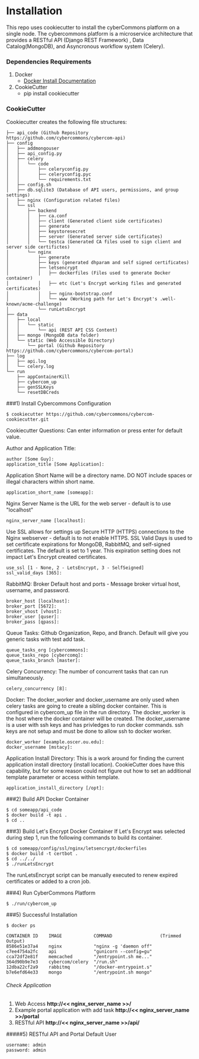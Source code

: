 Installation
============

This repo uses cookiecutter to install the cyberCommons platform on a single node. The cybercommons platform is a microservice architecture that provides a RESTful API (Django REST Framework) , Data Catalog(MongoDB), and Asyncronous workflow system (Celery).

### Dependencies Requirements

1. Docker
    * [Docker Install Documentation](https://docs.docker.com/engine/installation/)
2. CookieCutter
    * pip install cookiecutter

### CookieCutter
Cookiecutter creates the following file structures:

```
├── api_code (Github Repository https://github.com/cybercommons/cybercom-api)
├── config
│   ├── addmongouser
│   ├── api_config.py
│   ├── celery
│   │   └── code
│   │       ├── celeryconfig.py
│   │       ├── celeryconfig.pyc
│   │       └── requirements.txt
│   ├── config.sh
│   ├── db.sqlite3 (Database of API users, permissions, and group settings)
│   ├── nginx (Configuration related files)
│   └── ssl
│       ├── backend
│       │   ├── ca.conf
│       │   ├── client (Generated client side certificates)
│       │   ├── generate
│       │   ├── keystoresecret
│       │   ├── server (Generated server side certificates)
│       │   └── testca (Generated CA files used to sign client and server side certifictes)
│       └── nginx
│           ├── generate
│           ├── keys (generated dhparam and self signed certificates)
│           ├── letsencrypt
│           │   ├── dockerfiles (Files used to generate Docker container)
│           │   ├── etc (Let's Encrypt working files and generated certificates)
│           │   ├── nginx-bootstrap.conf
│           │   └── www (Working path for Let's Encrypt's .well-known/acme-challenge)
│           └── runLetsEncrypt
├── data
│   ├── local
│   │   └── static
│   │       └── api (REST API CSS Content)
│   ├── mongo (MongoDB data folder)
│   └── static (Web Accessible Directory)
│       └── portal (Github Repository https://github.com/cybercommons/cybercom-portal)
├── log
│   ├── api.log
│   └── celery.log
└── run
    ├── appContainerKill
    ├── cybercom_up
    ├── genSSLKeys
    └── resetDBCreds
```
###1) Install Cybercommons Configuration 

    $ cookiecutter https://github.com/cybercommons/cybercom-cookiecutter.git
 

Cookiecutter Questions: Can enter information or press enter for default value.

Author and Application Title: 

    author [Some Guy]: 
    application_title [Some Application]:

Application Short Name will be a directory name. DO NOT include spaces or illegal characters within short name.


    application_short_name [someapp]: 

    
Nginx Server Name is the URL for the web server - default is to use "localhost"

    nginx_server_name [localhost]:    

Use SSL allows for settings up Secure HTTP (HTTPS) connections to the Nginx webserver - default is to not enable HTTPS. SSL Valid Days is used to set certificate expirations for MongoDB, RabbitMQ, and self-signed certificates. The default is set to 1 year. This expiration setting does not impact Let's Encrypt created certificates.

    use_ssl [1 - None, 2 - LetsEncrypt, 3 - SelfSeigned]
    ssl_valid_days [365]:
    
RabbitMQ: Broker Default host and ports - Message broker virtual host, username, and password.
    
    broker_host [localhost]:
    broker_port [5672]:
    broker_vhost [vhost]:
    broker_user [quser]:
    broker_pass [qpass]:

Queue Tasks: Github Organization, Repo, and Branch. Default will give you generic tasks with test add task.

    queue_tasks_org [cybercommons]:
    queue_tasks_repo [cybercomq]:
    queue_tasks_branch [master]:
    
Celery Concurrency: The number of concurrent tasks that can run simultaneously.  

    celery_concurrency [8]:

Docker: The docker_worker and docker_username are only used when celery tasks are going to create a sibling docker container. This is configured in cybercom_up file in the run directory. The docker_worker is the host where the docker container will be created. The docker_username is a user with ssh keys and has privledges to run docker commands. ssh keys are not setup and must be done to allow ssh to docker worker.
    
    docker_worker [example.oscer.ou.edu]:
    docker_username [mstacy]:

Application Install Directory: This is a work around for finding the current application install directory (install location). CookieCutter does have this capability, but for some reason could not figure out how to set an additional template parameter or access within template.

    application_install_directory [/opt]:
    

###2) Build API Docker Container

    $ cd someapp/api_code
    $ docker build -t api .
    $ cd ..
     
###3) Build Let's Encrypt Docker Container
If Let's Encrypt was selected during step 1, run the following commands to build its container.

    $ cd someapp/config/ssl/nginx/letsencrypt/dockerfiles
    $ docker build -t certbot .
    $ cd ../../
    $ ./runLetsEncrypt
        
The runLetsEncrypt script can be manually executed to renew expired certificates or added to a cron job.

###4) Run CyberCommons Platform

    $ ./run/cybercom_up
    
###5) Successful Installation 

    $ docker ps
    
    CONTAINER ID    IMAGE            COMMAND                  (Trimmed Output)                                                           
    8586e51e37a4    nginx            "nginx -g 'daemon off"                                                
    c7ee4754a2fc    api              "gunicorn --config=gu"
    cca72df2e81f    memcached        "/entrypoint.sh me..."   
    364d90b9e7e3    cybercom/celery  "/run.sh" 
    12dba22cf2a9    rabbitmq         "/docker-entrypoint.s"
    b7e6efd64e33    mongo            "/entrypoint.sh mongo"      

###### Check Application
1. Web Access __http://<< nginx_server_name >>/__
2. Example portal application with add task  __http://<< nginx_server_name >>/portal__
3. RESTful API  __http://<< nginx_server_name >>/api/__


#####5) RESTful API and Portal Default User

    username: admin
    password: admin
    

